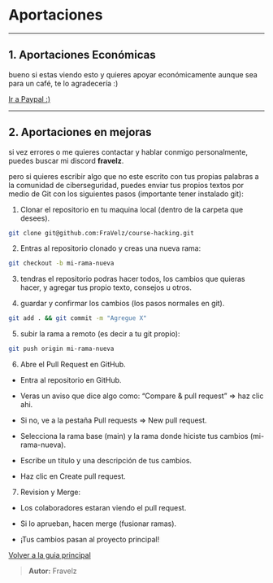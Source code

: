 # Aportaciones

---

## 1. Aportaciones Económicas

bueno si estas viendo esto y quieres apoyar económicamente aunque sea para un café, te lo agradecería :)

[Ir a Paypal :)](https://paypal.me/fravelz)

---

## 2. Aportaciones en mejoras

si vez errores o me quieres contactar y hablar conmigo personalmente, puedes buscar mi discord **fravelz**.

pero si quieres escribir algo que no este escrito con tus propias palabras a la comunidad de ciberseguridad, puedes enviar tus propios textos por medio de Git con los siguientes pasos (importante tener instalado git):

1. Clonar el repositorio en tu maquina local (dentro de la carpeta que desees).

``` sh 
git clone git@github.com:FraVelz/course-hacking.git 
```

2. Entras al repositorio clonado y creas una nueva rama:

``` sh 
git checkout -b mi-rama-nueva
```

3. tendras el repositorio podras hacer todos, los cambios que quieras hacer, y agregar tus propio texto, consejos u otros.

4. guardar y confirmar los cambios (los pasos normales en git).

``` sh 
git add . && git commit -m "Agregue X" 
```

5. subir la rama a remoto (es decir a tu git propio):

``` sh
git push origin mi-rama-nueva
```

6. Abre el Pull Request en GitHub. 
  * Entra al repositorio en GitHub.

  * Veras un aviso que dice algo como: “Compare & pull request” => haz clic ahi.

  * Si no, ve a la pestaña Pull requests => New pull request.

  * Selecciona la rama base (main) y la rama donde hiciste tus cambios (mi-rama-nueva).

  * Escribe un titulo y una descripción de tus cambios.

  * Haz clic en Create pull request.

7. Revision y Merge:
  * Los colaboradores estaran viendo el pull request.

  * Si lo aprueban, hacen merge (fusionar ramas).

  * ¡Tus cambios pasan al proyecto principal!

[Volver a la guia principal](https://github.com/FraVelz/Curso-de-Hacking?tab=readme-ov-file#aportaciones)

> **Autor:** Fravelz

